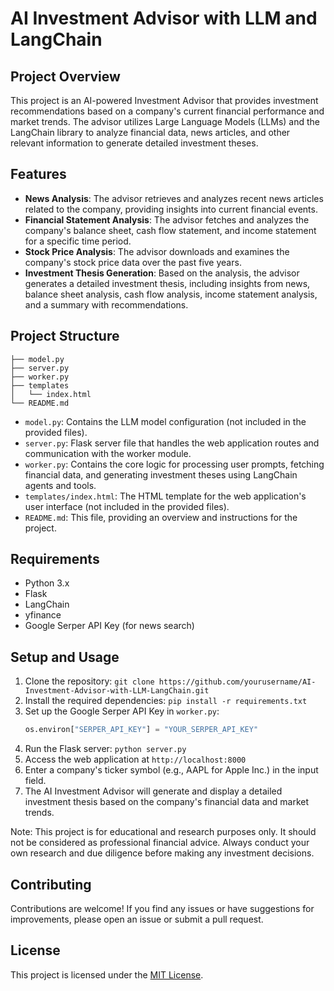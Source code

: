 # AI Investment Advisor with LLM and LangChain

## Project Overview

This project is an AI-powered Investment Advisor that provides investment recommendations based on a company's current financial performance and market trends. The advisor utilizes Large Language Models (LLMs) and the LangChain library to analyze financial data, news articles, and other relevant information to generate detailed investment theses.

## Features

- **News Analysis**: The advisor retrieves and analyzes recent news articles related to the company, providing insights into current financial events.
- **Financial Statement Analysis**: The advisor fetches and analyzes the company's balance sheet, cash flow statement, and income statement for a specific time period.
- **Stock Price Analysis**: The advisor downloads and examines the company's stock price data over the past five years.
- **Investment Thesis Generation**: Based on the analysis, the advisor generates a detailed investment thesis, including insights from news, balance sheet analysis, cash flow analysis, income statement analysis, and a summary with recommendations.

## Project Structure

```
├── model.py
├── server.py
├── worker.py
├── templates
│   └── index.html
└── README.md
```

- `model.py`: Contains the LLM model configuration (not included in the provided files).
- `server.py`: Flask server file that handles the web application routes and communication with the worker module.
- `worker.py`: Contains the core logic for processing user prompts, fetching financial data, and generating investment theses using LangChain agents and tools.
- `templates/index.html`: The HTML template for the web application's user interface (not included in the provided files).
- `README.md`: This file, providing an overview and instructions for the project.

## Requirements

- Python 3.x
- Flask
- LangChain
- yfinance
- Google Serper API Key (for news search)

## Setup and Usage

1. Clone the repository: `git clone https://github.com/yourusername/AI-Investment-Advisor-with-LLM-LangChain.git`
2. Install the required dependencies: `pip install -r requirements.txt`
3. Set up the Google Serper API Key in `worker.py`:
   ```python
   os.environ["SERPER_API_KEY"] = "YOUR_SERPER_API_KEY"
   ```
4. Run the Flask server: `python server.py`
5. Access the web application at `http://localhost:8000`
6. Enter a company's ticker symbol (e.g., AAPL for Apple Inc.) in the input field.
7. The AI Investment Advisor will generate and display a detailed investment thesis based on the company's financial data and market trends.

Note: This project is for educational and research purposes only. It should not be considered as professional financial advice. Always conduct your own research and due diligence before making any investment decisions.

## Contributing

Contributions are welcome! If you find any issues or have suggestions for improvements, please open an issue or submit a pull request.

## License

This project is licensed under the [MIT License](LICENSE).
